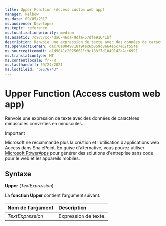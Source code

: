 ```yaml
---
title: Upper Function (Access custom web app)
manager: kelbow
ms.date: 09/05/2017
ms.audience: Developer
ms.topic: reference
ms.localizationpriority: medium
ms.assetid: 7c9737cc-4da6-46da-9dfa-57dfe91641bf
description: Renvoie une expression de texte avec des données de caractères minuscules converties en minuscules.
ms.openlocfilehash: dac70e0049718f9fec6b859c8e64e5c7e62f55fe
ms.sourcegitcommit: a1d9041c20256616c9c183f7d1049142a7ac6991
ms.translationtype: MT
ms.contentlocale: fr-FR
ms.lasthandoff: 09/24/2021
ms.locfileid: "59576743"
---
```

# <a name="upper-function-access-custom-web-app"></a>Upper Function (Access custom web app)

Renvoie une expression de texte avec des données de caractères minuscules converties en minuscules.
  
> [!IMPORTANT]
> Microsoft ne recommande plus la création et l'utilisation d'applications web Access dans SharePoint. En guise d'alternative, vous pouvez utiliser [Microsoft PowerApps](https://powerapps.microsoft.com/en-us/) pour générer des solutions d'entreprise sans code pour le web et les appareils mobiles. 
  
## <a name="syntax"></a>Syntaxe

 **Upper** (*TextExpression*) 
  
La **fonction Upper** contient l’argument suivant. 
  
|**Nom de l’argument**|**Description**|
|:-----|:-----|
| *TextExpression*  <br/> |Expression de texte.  <br/> |
   

